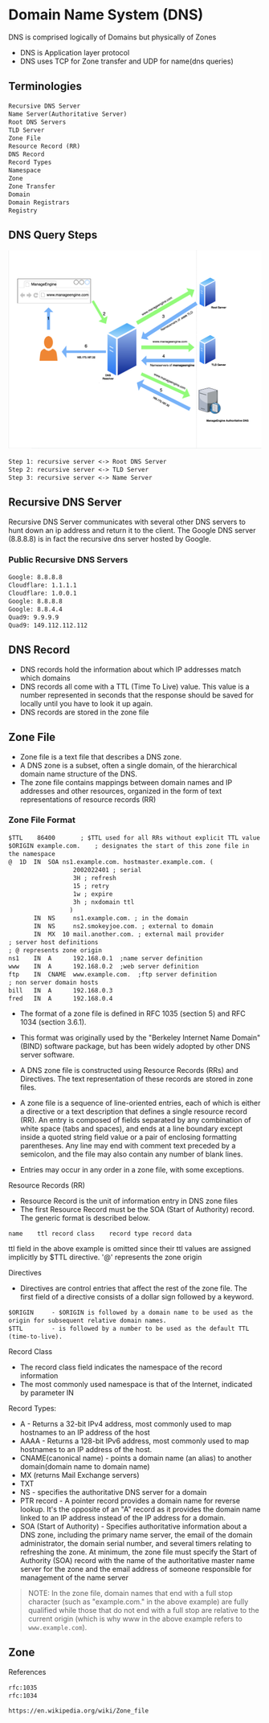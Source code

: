 # Domain Name System (DNS)

DNS is comprised logically of Domains but physically of Zones

- DNS is Application layer protocol
- DNS uses TCP for Zone transfer and UDP for name(dns queries)

## Terminologies
```
Recursive DNS Server
Name Server(Authoritative Server)
Root DNS Servers
TLD Server
Zone File
Resource Record (RR)
DNS Record
Record Types
Namespace
Zone
Zone Transfer
Domain
Domain Registrars
Registry
```
## DNS Query Steps
![dns_query_steps](https://github.com/fy0d-0r/Domain-Name-System/blob/main/images/Screenshot-2022-10-17-at-5.27.27-PM.png)
```
Step 1: recursive server <-> Root DNS Server
Step 2: recursive server <-> TLD Server
Step 3: recursive server <-> Name Server
```


## Recursive DNS Server
Recursive DNS Server communicates with several other DNS servers to hunt down an ip address and return it to the client.
The Google DNS server (8.8.8.8) is in fact the recursive dns server hosted by Google.
### Public Recursive DNS Servers
```
Google: 8.8.8.8
Cloudflare: 1.1.1.1
Cloudflare: 1.0.0.1
Google: 8.8.8.8
Google: 8.8.4.4
Quad9: 9.9.9.9
Quad9: 149.112.112.112
```

## DNS Record
- DNS records hold the information about which IP addresses match which domains
- DNS records all come with a TTL (Time To Live) value. This value is a number represented in seconds that the response should be saved for locally until you have to look it up again.
- DNS records are stored in the zone file

## Zone File
- Zone file is a text file that describes a DNS zone.
- A DNS zone is a subset, often a single domain, of the hierarchical domain name structure of the DNS.
- The zone file contains mappings between domain names and IP addresses and other resources, organized in the form of text representations of resource records (RR)

### Zone File Format
```
$TTL	86400		; $TTL used for all RRs without explicit TTL value
$ORIGIN example.com.	; designates the start of this zone file in the namespace
@  1D  IN  SOA ns1.example.com. hostmaster.example.com. (
			      2002022401 ; serial
			      3H ; refresh
			      15 ; retry
			      1w ; expire
			      3h ; nxdomain ttl
			     )
       IN  NS     ns1.example.com. ; in the domain
       IN  NS     ns2.smokeyjoe.com. ; external to domain
       IN  MX  10 mail.another.com. ; external mail provider
; server host definitions
; @ represents zone origin
ns1    IN  A      192.168.0.1  ;name server definition     
www    IN  A      192.168.0.2  ;web server definition
ftp    IN  CNAME  www.example.com.  ;ftp server definition
; non server domain hosts
bill   IN  A      192.168.0.3
fred   IN  A      192.168.0.4 
```
- The format of a zone file is defined in RFC 1035 (section 5) and RFC 1034 (section 3.6.1).
- This format was originally used by the "Berkeley Internet Name Domain" (BIND) software package, but has been widely adopted by other DNS server software.

- A DNS zone file is constructed using Resource Records (RRs) and Directives. The text representation of these records are stored in zone files.
- A zone file is a sequence of line-oriented entries, each of which is either a directive or a text description that defines a single resource record (RR). An entry is composed of fields separated by any combination of white space (tabs and spaces), and ends at a line boundary except inside a quoted string field value or a pair of enclosing formatting parentheses. Any line may end with comment text preceded by a semicolon, and the file may also contain any number of blank lines.
- Entries may occur in any order in a zone file, with some exceptions.


Resource Records (RR)
- Resource Record is the unit of information entry in DNS zone files
- The first Resource Record must be the SOA (Start of Authority) record. The generic format is described below.
```
name	ttl	record class	record type	record data
```
ttl field in the above example is omitted since their ttl values are assigned implicitly by $TTL directive.
'@' represents the zone origin

Directives
- Directives are control entries that affect the rest of the zone file. The first field of a directive consists of a dollar sign followed by a keyword.
```
$ORIGIN		- $ORIGIN is followed by a domain name to be used as the origin for subsequent relative domain names.
$TTL		- is followed by a number to be used as the default TTL (time-to-live).
```

Record Class
- The record class field indicates the namespace of the record information
- The most commonly used namespace is that of the Internet, indicated by parameter IN


Record Types: 
- A - Returns a 32-bit IPv4 address, most commonly used to map hostnames to an IP address of the host
- AAAA - Returns a 128-bit IPv6 address, most commonly used to map hostnames to an IP address of the host.
- CNAME(canonical name) - points a domain name (an alias) to another domain(domain name to domain name)
- MX (returns Mail Exchange servers)
- TXT
- NS - specifies the authoritative DNS server for a domain
- PTR record - A pointer record provides a domain name for reverse lookup. It's the opposite of an "A" record as it provides the domain name linked to an IP address instead of the IP address for a domain.
- SOA (Start of Authority) - Specifies authoritative information about a DNS zone, including the primary name server, the email of the domain administrator, the domain serial number, and several timers relating to refreshing the zone.
At minimum, the zone file must specify the Start of Authority (SOA) record with the name of the authoritative master name server for the zone and the email address of someone responsible for management of the name server

> NOTE: In the zone file, domain names that end with a full stop character (such as "example.com." in the above example) are fully qualified while those that do not end with a full stop are relative to the current origin (which is why www in the above example refers to `www.example.com`).



## Zone



References
```
rfc:1035
rfc:1034
```
```
https://en.wikipedia.org/wiki/Zone_file
```

